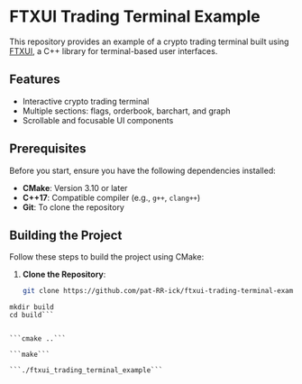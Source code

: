 # FTXUI Trading Terminal Example

This repository provides an example of a crypto trading terminal built using [FTXUI](https://github.com/ArthurSonzogni/FTXUI), a C++ library for terminal-based user interfaces.

## Features

- Interactive crypto trading terminal
- Multiple sections: flags, orderbook, barchart, and graph
- Scrollable and focusable UI components

## Prerequisites

Before you start, ensure you have the following dependencies installed:

- **CMake**: Version 3.10 or later
- **C++17**: Compatible compiler (e.g., `g++`, `clang++`)
- **Git**: To clone the repository

## Building the Project

Follow these steps to build the project using CMake:

1. **Clone the Repository**:

   ```sh
   git clone https://github.com/pat-RR-ick/ftxui-trading-terminal-example```

```
mkdir build
cd build```


```cmake ..```

```make```

```./ftxui_trading_terminal_example```

